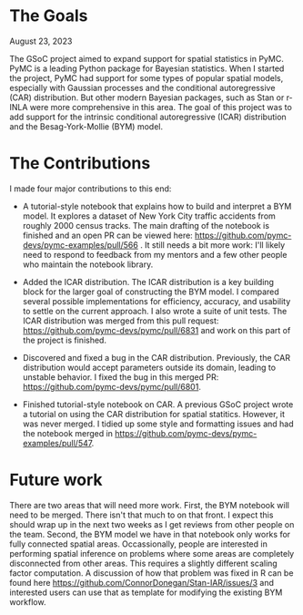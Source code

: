 # The Goals

August 23, 2023

The GSoC project aimed to expand support for spatial statistics in PyMC. PyMC is a leading Python package for Bayesian statistics. When I started the project, PyMC had support for some types of popular spatial models, especially with Gaussian processes and the conditional autoregressive (CAR) distribution. But other modern Bayesian packages, such as Stan or r-INLA were more comprehensive in this area. The goal of this project was to add support for the intrinsic conditional autoregressive (ICAR) distribution and the Besag-York-Mollie (BYM) model. 

# The Contributions

I made four major contributions to this end:

- A tutorial-style notebook that explains how to build and interpret a BYM model. It explores a dataset of New York City traffic accidents from roughly 2000 census tracks. The main drafting of the notebook is finished and an open PR can be viewed here: https://github.com/pymc-devs/pymc-examples/pull/566 . It still needs a bit more work: I'll likely need to respond to feedback from my mentors and a few other people who maintain the notebook library.

- Added the ICAR distribution. The ICAR distribution is a key building block for the larger goal of constructing the BYM model. I compared several possible implementations for efficiency, accuracy, and usability to settle on the current approach. I also wrote a suite of unit tests. The ICAR distribution was merged from this pull request: https://github.com/pymc-devs/pymc/pull/6831 and work on this part of the project is finished.

- Discovered and fixed a bug in the CAR distribution. Previously, the CAR distribution would accept parameters outside its domain, leading to unstable behavior. I fixed the bug in this merged PR: https://github.com/pymc-devs/pymc/pull/6801.

- Finished tutorial-style notebook on CAR. A previous GSoC project wrote a tutorial on using the CAR distribution for spatial statitics. However, it was never merged. I tidied up some style and formatting issues and had the notebook merged in https://github.com/pymc-devs/pymc-examples/pull/547.

# Future work

There are two areas that will need more work. First, the BYM notebook will need to be merged. There isn't that much to on that front. I expect this should wrap up in the next two weeks as I get reviews from other people on the team. Second, the BYM model we have in that notebook only works for fully connected spatial areas. Occassionally, people are interested in performing spatial inference on problems where some areas are completely disconnected from other areas. This requires a slightly different scaling factor computation. A discussion of how that problem was fixed in R can be found here https://github.com/ConnorDonegan/Stan-IAR/issues/3 and interested users can use that as template for modifying the existing BYM workflow.
